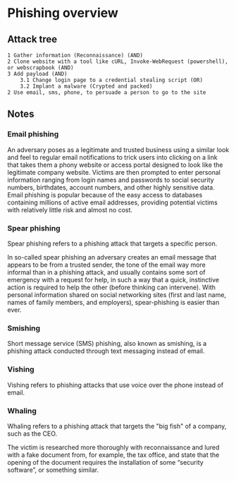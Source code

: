 # Phishing overview

## Attack tree

```text
1 Gather information (Reconnaissance) (AND)
2 Clone website with a tool like cURL, Invoke-WebRequest (powershell), or webscrapbook (AND)
3 Add payload (AND)
    3.1 Change login page to a credential stealing script (OR)
    3.2 Implant a malware (Crypted and packed)
2 Use email, sms, phone, to persuade a person to go to the site 
```

## Notes

### Email phishing

An adversary poses as a legitimate and trusted business using a similar look and feel to regular email notifications 
to trick users into clicking on a link that takes them a phony website or access portal designed to look like the 
legitimate company website. Victims are then prompted to enter personal information ranging from login names and 
passwords to social security numbers, birthdates, account numbers, and other highly sensitive data. Email phishing 
is popular because of the easy access to databases containing millions of active email addresses, providing potential 
victims with relatively little risk and almost no cost.

### Spear phishing

Spear phishing refers to a phishing attack that targets a specific person.

In so-called spear phishing an adversary creates an email message that appears to be from a trusted sender, the 
tone of the email way more informal than in a phishing attack, and usually contains some sort of emergency with a 
request for help, in such a way that a quick, instinctive action is required to help the other (before thinking 
can intervene). With personal information shared on social networking sites (first and last name, names of family 
members, and employers), spear-phishing is easier than ever.

### Smishing

Short message service (SMS) phishing, also known as smishing, is a phishing attack conducted through text messaging instead of email.

### Vishing

Vishing refers to phishing attacks that use voice over the phone instead of email.

### Whaling

Whaling refers to a phishing attack that targets the "big fish" of a company, such as the CEO.

The victim is researched more thoroughly with reconnaissance and lured with a 
fake document from, for example, the tax office, and state that the opening of the document requires the 
installation of some “security software”, or something similar.

